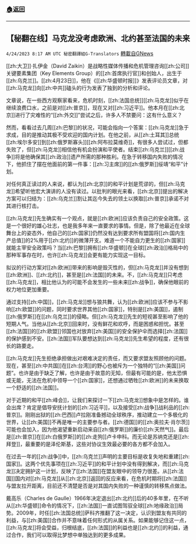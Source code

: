 ###  [:house:返回](README.md)
---


## 【秘翻在线】马克龙没考虑欧洲、北约甚至法国的未来
`4/24/2023 8:17 AM UTC 秘密翻譯組G-Translators` [轉載自GNews](https://gnews.org/articles/1249426)

[[zh:大卫]]·扎伊金（David Zaikin）是战略性媒体传播和危机管理咨询[[zh:公司]]关键要素集团（Key Elements Group）的[[zh:首席执行官]]和创始人，出生于[[zh:乌克兰]]。[[zh:4月23日]]，他在《[[zh:华盛顿时报]]》发表评论员文章，对[[zh:马克龙]]向[[zh:中共]]磕头的行为发表了独到的分析和评论。

文章说，在一些西方观察家看来，危机时刻，[[zh:法国总统]][[zh:马克龙]]似乎在继续浪费口水，之前是对[[zh:普京]]，现在又对[[zh:习近平]]。他本月在[[zh:北京]]进行了灾难性的“[[zh:外交]]”尝试之后，许多人不禁要问：这有什么意义？

然而，看看过去几周[[zh:巴黎]]的状况，可能会指向一个答案：[[zh:马克龙]]急于求成，目的是推动其极不受欢迎的国内计划。在他之前，从[[zh:土耳其]]总统[[zh:埃尔多安]]到[[zh:俄罗斯寡头]][[zh:阿布拉莫维奇]]，有很多人尝试过，但都失败了，但[[zh:马克龙]]相信他有机会扮演和平使者。结束[[zh:乌克兰]][[zh:战争]]将是他确保其[[zh:政治]]遗产所需的那种胜利。在急于转移国内失败的情况下，他抓住了摆在他面前的第一件事：[[zh:习主席]]的[[zh:俄罗斯]]绥靖“和平”计划。

对任何真正读过的人来说，都认为[[zh:北京]]的和平计划是荒谬的，但[[zh:马克龙]]希望听他宏大演讲的人没有读过。以批判的眼光来看，[[zh:北京]]提出的解决方案可以归结为：[[zh:乌克兰]]割让其迄今失去的领土以换取[[zh:普京]]承诺不对其进行核打击。

[[zh:马克龙]]先生确实有一个观点，就是[[zh:欧洲]]应该负责自己的安全政策。这是一个很好的雄心壮志，也是我多年来一直要求的事情。但是，除了他最近在全球舞台上的姿态外，他自己的[[zh:国家]]仍然没有达到要求所有盟国将[[zh:国内生产总值]]的2%用于[[zh:北约]]的微薄开支。难道一个不能自力更生的[[zh:国家]]就能主宰安全政策吗？当[[zh:巴黎]]拥有[[zh:华盛顿]]在全球[[zh:政治]]格局中的那种军事存在时，也许[[zh:马克龙]]会更有能力实现这一目标。

拟议的行动方案对[[zh:欧洲]]带来的影响是毁灭性的，但[[zh:马克龙]]并没有想到[[zh:欧洲]]、[[zh:北约]]，甚至是[[zh:法国]]的未来。不，[[zh:马克龙]]只考虑[[zh:马克龙]]，相比他认为的可能不会发生的一些未来[[zh:战争]]，确保他眼前的权力地位更加重要。

通过支持[[zh:中国]]，[[zh:马克龙]]想与狼共舞，认为[[zh:欧洲]]应该不参与不影响[[zh:欧盟]]的问题，同时要求世界其他[[zh:国家]]，特别是[[zh:美国]]，遏制[[zh:俄罗斯]]在[[zh:乌克兰]]的侵略。但[[zh:马克龙]]先生的短视甚至影响了他的短期人气。当他从[[zh:北京]]回来时，没有鲜花和欢呼，而是困惑和担忧。甚至[[zh:法国]]的[[zh:欧盟]]邻国也对放弃[[zh:美国]]的安全保护伞而选择[[zh:法国]]的保护感到不安。[[zh:法国]]军队要想达到[[zh:马克龙]]先生希望的程度，还有很长的路要走。

[[zh:马克龙]]先生拒绝承担做出对艰难决定的责任，而又要求盟友照顾他的问题。现在，甚至[[zh:中共国]]在[[zh:台湾]]的野心也被斥为一个独特的“[[zh:美国]]问题”。也许是由于缺乏了解，也许是由于故意的无知，但最有可能的是，他太恐惧或无能，无法在危机中领导一个[[zh:国家]]，还想通过牺牲[[zh:欧洲]]的未来换取一个舒适的[[zh:法国]]。

对于近期的和平[[zh:峰会]]，让我们来探讨一下[[zh:马克龙]]想象中是怎样的。谁会出席？肯定是倡导安抚计划的[[zh:习近平]]，以及接受[[zh:战争]]战利品的[[zh:普京]]。刚刚出狱的[[zh:巴西]]卢拉刚准备撼动全球秩序，推动建立一个多极化的世界，让[[zh:美国]]不再是唯一的主要参与者。[[zh:德国]]的[[zh:奥拉夫·肖尔茨]]可能也会加入，因为他渴望重新启动来自[[zh:俄罗斯]]的廉价[[zh:天然气]]。最后是[[zh:普京]]在[[zh:白俄罗斯]]的[[zh:走狗]]卢卡申科。而无论是苏纳克还是[[zh:拜登]]，最重要的是泽伦斯基，这些对协议生效最必要的各方都不会加入。

在过去一年的[[zh:战争]]中，[[zh:乌克兰]]声明的主要目标是收复失地和重建[[zh:国家]]。这两个优先事项在[[zh:习近平]]的和平计划中没有得到解决，而[[zh:马克龙]]决定拥护这一计划，反映了[[zh:法国]]在盟友眼中的领导力很差。从[[zh:法国]]国内对[[zh:马克龙]]从[[zh:北京]]返回的反应来看，在危机时期将[[zh:法国]]与盟友拉开距离，目前还不清楚是否是对其国内失败的一种谨慎的转移焦点做法。

戴高乐（Charles de Gaulle）1966年决定退出[[zh:北约]]后的40多年里，在不听从[[zh:华盛顿]]命令的情况下，[[zh:法国]]一直试图驾驭全球[[zh:地缘政治]]局势。2009年，时任[[zh:法国总统]]萨科齐推翻了这一决定，认识到盟友有共同的利益，与[[zh:美国]]合作并不意味着任何形式的从属关系。如果能够记住这一点，[[zh:马克龙]]将会受益，归根结底，[[zh:法国]]的利益也是[[zh:北约]]的利益，通过合作，我们可以取得比梦想中单独达到的更多成果。
